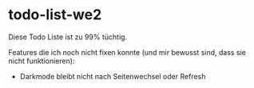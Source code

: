 # todo-list-we2
Diese Todo Liste ist zu 99% tüchtig.

Features die ich noch nicht fixen konnte (und mir bewusst sind, dass sie nicht funktionieren):
- Darkmode bleibt nicht nach Seitenwechsel oder Refresh
